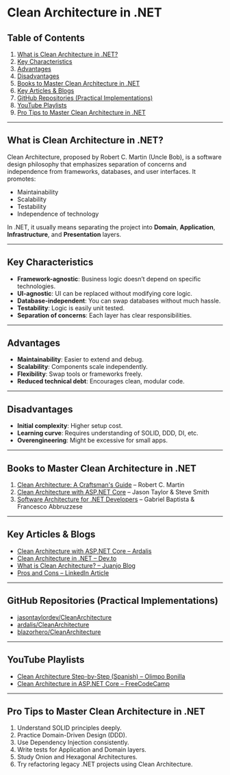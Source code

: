 # Clean Architecture in .NET

## Table of Contents
1. [What is Clean Architecture in .NET?](#what-is-clean-architecture-in-net)
2. [Key Characteristics](#key-characteristics)
3. [Advantages](#advantages)
4. [Disadvantages](#disadvantages)
5. [Books to Master Clean Architecture in .NET](#books-to-master-clean-architecture-in-net)
6. [Key Articles & Blogs](#key-articles--blogs)
7. [GitHub Repositories (Practical Implementations)](#github-repositories-practical-implementations)
8. [YouTube Playlists](#youtube-playlists)
9. [Pro Tips to Master Clean Architecture in .NET](#pro-tips-to-master-clean-architecture-in-net)

---

## What is Clean Architecture in .NET?
Clean Architecture, proposed by Robert C. Martin (Uncle Bob), is a software design philosophy that emphasizes separation of concerns and independence from frameworks, databases, and user interfaces. It promotes:
- Maintainability
- Scalability
- Testability
- Independence of technology

In .NET, it usually means separating the project into **Domain**, **Application**, **Infrastructure**, and **Presentation** layers.

---

## Key Characteristics
- **Framework-agnostic**: Business logic doesn’t depend on specific technologies.
- **UI-agnostic**: UI can be replaced without modifying core logic.
- **Database-independent**: You can swap databases without much hassle.
- **Testability**: Logic is easily unit tested.
- **Separation of concerns**: Each layer has clear responsibilities.

---

## Advantages
- **Maintainability**: Easier to extend and debug.
- **Scalability**: Components scale independently.
- **Flexibility**: Swap tools or frameworks freely.
- **Reduced technical debt**: Encourages clean, modular code.

---

## Disadvantages
- **Initial complexity**: Higher setup cost.
- **Learning curve**: Requires understanding of SOLID, DDD, DI, etc.
- **Overengineering**: Might be excessive for small apps.

---

## Books to Master Clean Architecture in .NET
1. [Clean Architecture: A Craftsman's Guide](https://www.amazon.com/Clean-Architecture-Craftsmans-Software-Structure/dp/0134494164) – Robert C. Martin
2. [Clean Architecture with ASP.NET Core](https://www.amazon.com/Clean-Architecture-ASP-NET-Core-applications/dp/1803235941) – Jason Taylor & Steve Smith
3. [Software Architecture for .NET Developers](https://www.amazon.com/Software-Architecture-NET-Developers-maintainable/dp/1800205663) – Gabriel Baptista & Francesco Abbruzzese

---

## Key Articles & Blogs
- [Clean Architecture with ASP.NET Core – Ardalis](https://ardalis.com/clean-architecture-asp-net-core/)
- [Clean Architecture in .NET – Dev.to](https://dev.to/ipazooki/clean-architecture-in-net-1hid)
- [What is Clean Architecture? – Juanjo Blog](https://juanjoblog.com/que-es-clean-architecture-y-cuales-son-sus-beneficios-y-desventajas/)
- [Pros and Cons – LinkedIn Article](https://www.linkedin.com/pulse/exploring-depths-clean-architecture-its-pros-cons-net-hanumant-patil-oay8f)

---

## GitHub Repositories (Practical Implementations)
- [jasontaylordev/CleanArchitecture](https://github.com/jasontaylordev/CleanArchitecture)
- [ardalis/CleanArchitecture](https://github.com/ardalis/CleanArchitecture)
- [blazorhero/CleanArchitecture](https://github.com/blazorhero/CleanArchitecture)

---

## YouTube Playlists
- [Clean Architecture Step-by-Step (Spanish) – Olimpo Bonilla](https://www.youtube.com/watch?v=VKc88NWf4lw)
- [Clean Architecture in ASP.NET Core – FreeCodeCamp](https://www.youtube.com/watch?v=dK4Yb6-LxAk)

---

## Pro Tips to Master Clean Architecture in .NET
1. Understand SOLID principles deeply.
2. Practice Domain-Driven Design (DDD).
3. Use Dependency Injection consistently.
4. Write tests for Application and Domain layers.
5. Study Onion and Hexagonal Architectures.
6. Try refactoring legacy .NET projects using Clean Architecture.

